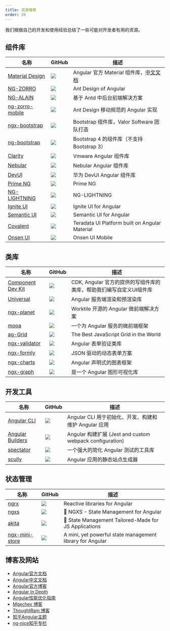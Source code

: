 ```yaml
---
title: 资源推荐
order: 20
---
```


我们根据自己的开发和使用经验总结了一些可能对开发者有用的资源。

## 组件库


名称| GitHub|描述 
---| --- | --- 
[Material Design](https://material.angular.io)| [![](https://img.shields.io/github/stars/angular/components?style=social)](https://github.com/angular/components) |Angular 官方 Material 组件库，[中文文档](https://material.angular.cn)
[NG-ZORRO](https://ng.ant.design)| [![](https://img.shields.io/github/stars/NG-ZORRO/ng-zorro-antd?style=social)](https://github.com/NG-ZORRO/ng-zorro-antd) | Ant Design of Angular 
[NG-ALAIN](http://ng-alain.com)| [![](https://img.shields.io/github/stars/ng-alain/ng-alain?style=social)](https://github.com/ng-alain/ng-alain) | 基于 Antd 中后台前端解决方案
[ng-zorro-mobile](https://ng.mobile.ant.design/#/docs/introduce/zh)| [![](https://img.shields.io/github/stars/NG-ZORRO/ng-zorro-antd-mobile?style=social)](https://github.com/NG-ZORRO/ng-zorro-antd-mobile) | Ant Design 移动规范的 Angular 实现
[ngx-bootstrap](https://valor-software.com/ngx-bootstrap)| [![](https://img.shields.io/github/stars/valor-software/ngx-bootstrap?style=social)](https://github.com/valor-software/ngx-bootstrap) | Bootstrap 组件库，Valor Software 团队打造
[ng-bootstrap](https://ng-bootstrap.github.io)| [![](https://img.shields.io/github/stars/ng-bootstrap/ng-bootstrap?style=social)](https://github.com/ng-bootstrap/ng-bootstrap) | Bootstrap 4 的组件库（不支持 Bootstrap 3）
[Clarity](https://clarity.design)| [![](https://img.shields.io/github/stars/vmware/clarity?style=social)](https://github.com/vmware/clarity) | Vmware Angular 组件库
[Nebular](https://akveo.github.io/nebular)| [![](https://img.shields.io/github/stars/akveo/nebular?style=social)](https://github.com/akveo/nebular) | Nebular Angular 组件库
[DevUI](https://devui.design/)| [![](https://img.shields.io/github/stars/DevCloudFE/ng-devui?style=social)](https://github.com/DevCloudFE/ng-devui) | 华为 DevUI Angular 组件库
[Prime NG](https://www.primefaces.org/primeng/)| [![](https://img.shields.io/github/stars/primefaces/primeng?style=social)](https://github.com/primefaces/primeng) | Prime NG
[NG-LIGHTNING](https://ng-lightning.github.io/ng-lightning)| [![](https://img.shields.io/github/stars/ng-lightning/ng-lightning?style=social)](https://github.com/ng-lightning/ng-lightning) | NG-LIGHTNING
[Ignite UI](https://www.infragistics.com/products/ignite-ui-angular/angular/)| [![](https://img.shields.io/github/stars/IgniteUI/igniteui-angular?style=social)](https://github.com/IgniteUI/igniteui-angular) | Ignite UI for Angular
[Semantic UI](https://ng-semantic.herokuapp.com/#/)| [![](https://img.shields.io/github/stars/vladotesanovic/ngSemantic?style=social)](https://github.com/vladotesanovic/ngSemantic) | Semantic UI for Angular
[Covalent](https://teradata.github.io/covalent)| [![](https://img.shields.io/github/stars/teradata/covalent?style=social)](https://github.com/teradata/covalent) | Teradata UI Platform built on Angular Material
[Onsen UI](https://onsen.io/v2/api/angular2/)| [![](https://img.shields.io/github/stars/OnsenUI/OnsenUI?style=social)](https://github.com/OnsenUI/OnsenUI) | Onsen UI Mobile

## 类库

名称| GitHub|描述 
---| --- | --- 
[Component Dev Kit]([https://material.angular.io/cdk)| [![](https://img.shields.io/github/stars/angular/components?style=social)](https://github.com/angular/components) | CDK, Angular 官方的提供的写组件库的类库，帮助我们编写自定义UI组件库
[Universal]([https://angular.io/guide/universal)| [![](https://img.shields.io/github/stars/angular/universal?style=social)](https://github.com/angular/universal) | Angular 服务端渲染和预渲染库
[ngx-planet](http://planet.ngnice.com/)| [![](https://img.shields.io/github/stars/worktile/ngx-planet?style=social)](https://github.com/worktile/ngx-planet) | Worktile 开源的 Angular 微前端解决方案
[mooa](https://github.com/phodal/mooa)| [![](https://img.shields.io/github/stars/phodal/mooa?style=social)](https://github.com/phodal/mooa) | 一个为 Angular 服务的微前端框架
[ag-Grid](https://ag-grid.com/)| [![](https://img.shields.io/github/stars/ag-grid/ag-grid?style=social)](https://github.com/ag-grid/ag-grid) | The Best JavaScript Grid in the World
[ngx-validator](https://why520crazy.github.io/ngx-validator/index.html)| [![](https://img.shields.io/github/stars/why520crazy/ngx-validator?style=social)](https://github.com/why520crazy/ngx-validator) | Angular 表单验证类库
[ngx-formly](https://formly.dev/)| [![](https://img.shields.io/github/stars/ngx-formly/ngx-formly?style=social)](https://github.com/ngx-formly/ngx-formly) | JSON 驱动的动态表单方案
[ngx-charts](https://swimlane.github.io/ngx-charts)| [![](https://img.shields.io/github/stars/swimlane/ngx-charts?style=social)](https://github.com/swimlane/ngx-charts) | Angular 声明式的图表框架
[ngx-graph](https://swimlane.github.io/ngx-graph/)| [![](https://img.shields.io/github/stars/swimlane/ngx-graph?style=social)](https://github.com/swimlane/ngx-graph) | 是一个 Angular 图形可视化库


## 开发工具

名称| GitHub|描述 
---| --- | --- 
[Angular CLI](https://cli.angular.io/)| [![](https://img.shields.io/github/stars/angular/angular-cli?style=social)](https://github.com/angular/angular-cli) | Angular CLI 用于初始化、开发、构建和维护 Angular 应用
[Angular Builders](https://github.com/just-jeb/angular-builders)| [![](https://img.shields.io/github/stars/just-jeb/angular-builders?style=social)](https://github.com/just-jeb/angular-builders) | Angular 构建扩展 (Jest and custom webpack configuration)
[spectator](https://github.com/ngneat/spectator)| [![](https://img.shields.io/github/stars/ngneat/spectator?style=social)](https://github.com/ngneat/spectator) | 一个强大的简化 Angular 测试的工具库
[scully](https://scully.io/)| [![](https://img.shields.io/github/stars/scullyio/scully?style=social)](https://github.com/scullyio/scully) | Angular 应用的静态站点生成器

## 状态管理

名称| GitHub|描述 
---| --- | --- 
[ngrx](https://ngrx.io/)| [![](https://img.shields.io/github/stars/ngrx/platform?style=social)](https://github.com/ngrx/platform) | Reactive libraries for Angular
[ngxs](https://www.ngxs.io/)| [![](https://img.shields.io/github/stars/ngxs/store?style=social)](https://github.com/ngxs/store) | 🚀 NGXS - State Management for Angular
[akita](https://netbasal.gitbook.io/akita/)| [![](https://img.shields.io/github/stars/datorama/akita?style=social)](https://github.com/datorama/akita) | 🚀 State Management Tailored-Made for JS Applications
[ngx-mini-store](https://github.com/why520crazy/ngx-mini-store)| [![](https://img.shields.io/github/stars/why520crazy/ngx-mini-store?style=social)](https://github.com/why520crazy/ngx-mini-store) | A mini, yet powerful state management library for Angular


## 博客及网站

- [Angular官方文档](https://angular.io/)
- [Angular中文文档](https://angular.cn/)
- [Angular官方博客](https://blog.angular.io/)
- [Angular In Depth](https://indepth.dev/)
- [Angular性能优化指南](https://web.dev/angular/#fast)
- [Mgechev 博客](https://blog.mgechev.com/)
- [ThoughtRam 博客](https://blog.thoughtram.io/)
- [知乎Angular主题](https://www.zhihu.com/topic/20015467/hot)
- [ng-nice知乎专栏](https://zhuanlan.zhihu.com/ng-nice)
